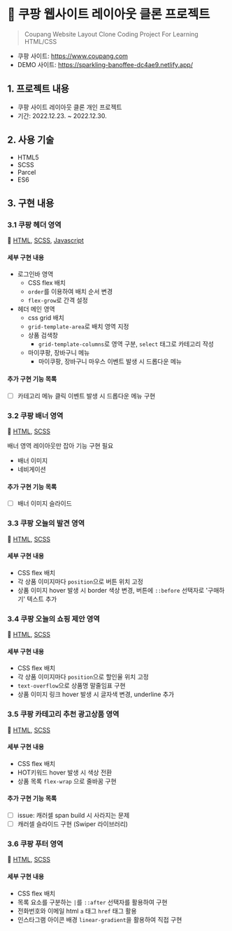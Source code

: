 # 🛒 쿠팡 웹사이트 레이아웃 클론 프로젝트

> Coupang Website Layout Clone Coding Project For Learning HTML/CSS

- 쿠팡 사이트: https://www.coupang.com
- DEMO 사이트: https://sparkling-banoffee-dc4ae9.netlify.app/

## 1. 프로젝트 내용

- 쿠팡 사이트 레이아웃 클론 개인 프로젝트
- 기간: 2022.12.23. ~ 2022.12.30.

## 2. 사용 기술

- HTML5
- SCSS
- Parcel
- ES6

## 3. 구현 내용

### 3.1 쿠팡 헤더 영역

📌 [HTML](https://github.com/youzysu/KDT4-M1/blob/97f9f07ac098071fd656870a1ad3d5946eb1bbc5/index.html#L16), [SCSS](https://github.com/youzysu/KDT4-M1/blob/YooJiSoo/scss/pages/header.scss), [Javascript](https://github.com/youzysu/KDT4-M1/blob/YooJiSoo/js/main.js)

#### 세부 구현 내용

- 로그인바 영역
  - CSS flex 배치
  - `order`를 이용하여 배치 순서 변경
  - `flex-grow`로 간격 설정
- 헤더 메인 영역
  - css grid 배치
  - `grid-template-area`로 배치 영역 지정
  - 상품 검색창
    - `grid-template-columns`로 영역 구분, `select` 태그로 카테고리 작성
  - 마이쿠팡, 장바구니 메뉴
    - 마이쿠팡, 장바구니 마우스 이벤트 발생 시 드롭다운 메뉴

#### 추가 구현 기능 목록

- [ ] 카테고리 메뉴 클릭 이벤트 발생 시 드롭다운 메뉴 구현

### 3.2 쿠팡 배너 영역

📌 [HTML](https://github.com/youzysu/KDT4-M1/blob/97f9f07ac098071fd656870a1ad3d5946eb1bbc5/index.html#L123), [SCSS](https://github.com/youzysu/KDT4-M1/blob/YooJiSoo/scss/pages/banner.scss)

배너 영역 레이아웃만 잡아 기능 구현 필요

- 배너 이미지
- 네비게이션

#### 추가 구현 기능 목록

- [ ] 배너 이미지 슬라이드

### 3.3 쿠팡 오늘의 발견 영역

📌 [HTML](https://github.com/youzysu/KDT4-M1/blob/97f9f07ac098071fd656870a1ad3d5946eb1bbc5/index.html#L165), [SCSS](https://github.com/youzysu/KDT4-M1/blob/YooJiSoo/scss/pages/discovery.scss)

#### 세부 구현 내용

- CSS flex 배치
- 각 상품 이미지마다 `position`으로 버튼 위치 고정
- 상품 이미지 hover 발생 시 border 색상 변경, 버튼에 `::before` 선택자로 '구매하기' 텍스트 추가

### 3.4 쿠팡 오늘의 쇼핑 제안 영역

📌 [HTML](https://github.com/youzysu/KDT4-M1/blob/97f9f07ac098071fd656870a1ad3d5946eb1bbc5/index.html#L222), [SCSS](https://github.com/youzysu/KDT4-M1/blob/YooJiSoo/scss/pages/suggestion.scss)

#### 세부 구현 내용

- CSS flex 배치
- 각 상품 이미지마다 `position`으로 할인율 위치 고정
- `text-overflow`으로 상품명 말줄임표 구현
- 상품 이미지 링크 hover 발생 시 글자색 변경, underline 추가

### 3.5 쿠팡 카테고리 추천 광고상품 영역

📌 [HTML](https://github.com/youzysu/KDT4-M1/blob/97f9f07ac098071fd656870a1ad3d5946eb1bbc5/index.html#L372), [SCSS](https://github.com/youzysu/KDT4-M1/blob/YooJiSoo/scss/pages/promotion.scss)

#### 세부 구현 내용

- CSS flex 배치
- HOT키워드 hover 발생 시 색상 전환
- 상품 목록 `flex-wrap` 으로 줄바꿈 구현

#### 추가 구현 기능 목록

- [ ] issue: 캐러셀 span build 시 사라지는 문제
- [ ] 캐러셀 슬라이드 구현 (Swiper 라이브러리)

### 3.6 쿠팡 푸터 영역

📌 [HTML](https://github.com/youzysu/KDT4-M1/blob/97f9f07ac098071fd656870a1ad3d5946eb1bbc5/index.html#L489), [SCSS](https://github.com/youzysu/KDT4-M1/blob/YooJiSoo/scss/pages/footer.scss)

#### 세부 구현 내용

- CSS flex 배치
- 목록 요소를 구분하는 `|`를 `::after` 선택자를 활용하여 구현
- 전화번호와 이메일 html `a` 태그 `href` 태그 활용
- 인스타그램 아이콘 배경 `linear-gradient`을 활용하여 직접 구현

